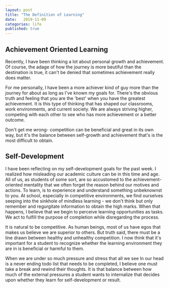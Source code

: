 ```yaml
---
layout: post
title: "The Definition of Learning"
date:   2019-11-09
categories: life
published: true
---
```




## Achievement Oriented Learning

Recently, I have been thinking a lot about personal growth and achievement. Of course, the adage of how the journey is more beutiful than the destination is true, it can't be denied that sometimes achievement really does matter.

For me personally, I have been a more achiever kind of guy more than the journey for about as long as I've known my goals for. There's the obvious truth and feeling that you are the 'best' when you have the greatest achievement. It is this type of thinking that has shaped our classrooms, work environments, and current society. We are always striving higher, competing with each other to see who has more achievement or a better outcome. 

Don't get me wrong- competition can be beneficial and great in its own way, but it's the balance between self-growth and achievement that's is the most difficult to obtain. 

## Self-Development

I have been reflecting on my self-development goals for the past week. I realized how misleading our academic culture can be in this time and age. All of us, as students of some sort, are so accustomed to the achievement-oriented mentality that we often forget the reason behind our motives and actions. To learn, is to experience and understand something unbeknownst to you. At school, especially in competitive environments, we find ourselves seeping into the sinkhole of mindless learning - we don't think but only remember and regurgitate information to obtain the high marks. When that happens, I believe that we begin to perceive learning opportunities as tasks. We act to fulfill the purpose of completion while disregarding the process.

It is natural to be competitive. As human beings, most of us have egos that makes us believe we are superior to others. But truth said, there must be a line drawn between healthy and unhealthy competition. I now think that it's important for a student to recognize whether the learning environment they are in is beneficial or harmful to them.

When we are under so much pressure and stress that all we see In our head is a never ending todo list that needs to be completed, I believe one must take a break and rewind their thoughts. It is that balance between how much of the external pressures a student wants to internalize that decides upon whether they learn for self-development or result.

